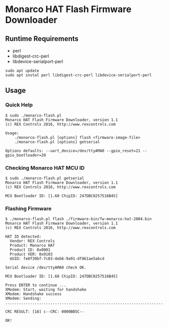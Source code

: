 # Monarco HAT Flash Firmware Downloader

## Runtime Requirements

* perl
* libdigest-crc-perl
* libdevice-serialport-perl

```
sudo apt update
sudo apt instal perl libdigest-crc-perl libdevice-serialport-perl
```

## Usage

### Quick Help

```
$ sudo ./monarco-flash.pl
Monarco HAT Flash Firmware Downloader, version 1.1
(c) REX Controls 2016, http://www.rexcontrols.com

Usage:
    ./monarco-flash.pl [options] flash <firmware-image-file>
    ./monarco-flash.pl [options] getserial

Options defaults: --uart_device=/dev/ttyAMA0 --gpio_reset=21 --gpio_bootloader=20
```

### Checking Monarco HAT MCU ID

```
$ sudo ./monarco-flash.pl getserial
Monarco HAT Flash Firmware Downloader, version 1.1
(c) REX Controls 2016, http://www.rexcontrols.com

MCU Bootloader ID: [1.60 ChipID: 247DBC0257516B45]
```

### Flashing Firmware

```
$ ./monarco-flash.pl flash ./firmware-bin/fw-monarco-hat-2004.bin
Monarco HAT Flash Firmware Downloader, version 1.1
(c) REX Controls 2016, http://www.rexcontrols.com

HAT ID detected:
  Vendor: REX Controls
  Product: Monarco HAT
  Product ID: 0x0001
  Product VER: 0x0103
  UUID: fe0f39bf-7c03-4eb6-9a91-df861ae5abcd

Serial device /dev/ttyAMA0 check OK.

MCU Bootloader ID: [1.60 ChipID: 247DBC0257516B45]

Press ENTER to continue ...
XModem: Start, waiting for handshake
XModem: Handshake success
XModem: Sending: .................................................................................................................................................................

CRC RESULT: [18] c--CRC: 0000BB5C--

OK!
```
